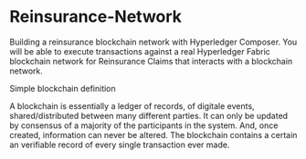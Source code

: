 # Reinsurance-Network
Building a reinsurance blockchain network with Hyperledger Composer.
You will be able to execute transactions against a real Hyperledger Fabric blockchain network for Reinsurance Claims that interacts with a blockchain network.

Simple blockchain definition

   A blockchain is essentially a ledger of records, of digitale events, shared/distributed between many different parties. It can only be updated by consensus of a majority of the participants in the system. And, once created, information can never be altered. The blockchain contains a certain an verifiable record of every single transaction ever made.
